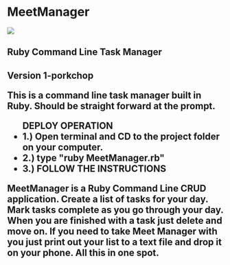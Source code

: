 MeetManager
===========
<img src ="https://raw.github.com/ArledgeMike/MeetManager/f0ac4f0a819e77a98c8c4395768f9e9cc1dcbe38/images/meettitle.png" />
<h2>Ruby Command Line Task Manager<h2> <p>Version 1-porkchop</P>

<p>This is a command line task manager built in Ruby. Should be straight forward at the prompt. </p>

<ul>
DEPLOY OPERATION

<li> 1.) Open terminal and CD to the project folder on your computer. </li>

<li> 2.) type "ruby MeetManager.rb" </li>

<li> 3.) FOLLOW THE INSTRUCTIONS </li>

</ul>

<p>MeetManager is a Ruby Command Line CRUD application. Create a list of tasks for your day. Mark tasks complete as you go through your day. When you are finished with a task just delete and move on. If you need to take Meet Manager with you just print out your list to a text file and drop it on your phone. All this in one spot.</p>
